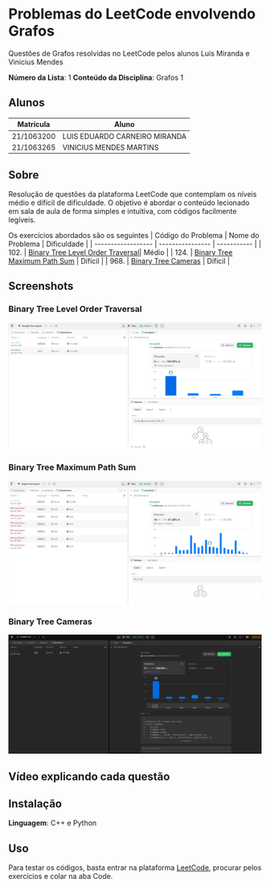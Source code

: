# Problemas do LeetCode envolvendo Grafos

Questões de Grafos resolvidas no LeetCode pelos alunos Luis Miranda e Vinicius Mendes

**Número da Lista**: 1
**Conteúdo da Disciplina**: Grafos 1

## Alunos
|Matrícula | Aluno |
| -- | -- |
| 21/1063200  |  LUIS EDUARDO CARNEIRO MIRANDA |
| 21/1063265 |  VINICIUS MENDES MARTINS |


## Sobre 
Resolução de questões da plataforma LeetCode que contemplam os níveis médio e difícil de dificuldade.
O objetivo é abordar o conteúdo lecionado em sala de aula de forma simples e intuitiva, com códigos facilmente legíveis.

Os exercícios abordados são os seguintes
| Código do Problema | Nome do Problema | Dificuldade |
| ------------------ | ---------------- | ----------- |
| 102. | [Binary Tree Level Order Traversal](https://leetcode.com/problems/binary-tree-level-order-traversal/description/?envType=problem-list-v2&envId=breadth-first-search)| Médio |
| 124. | [Binary Tree Maximum Path Sum](https://leetcode.com/problems/binary-tree-maximum-path-sum/?envType=problem-list-v2&envId=depth-first-search&difficulty=HARD) | Difícil |
| 968. | [Binary Tree Cameras](https://leetcode.com/problems/binary-tree-cameras/description/?envType=problem-list-v2&envId=depth-first-search&difficulty=HARD) | Difícil |

## Screenshots

### Binary Tree Level Order Traversal
![Binary Tree Level Order Traversal](BFS.JPG)

### Binary Tree Maximum Path Sum
![Binary Tree Maximum Path Sum](DFS-HARD.JPG)

### Binary Tree Cameras
![Binary Tree Cameras](Capturadetelade2024-11-1011-58-15.png)

## Vídeo explicando cada questão

## Instalação 
**Linguagem**: C++ e Python

## Uso 
Para testar os códigos, basta entrar na plataforma [LeetCode](https://leetcode.com/), procurar pelos exercícios e colar na aba Code.
